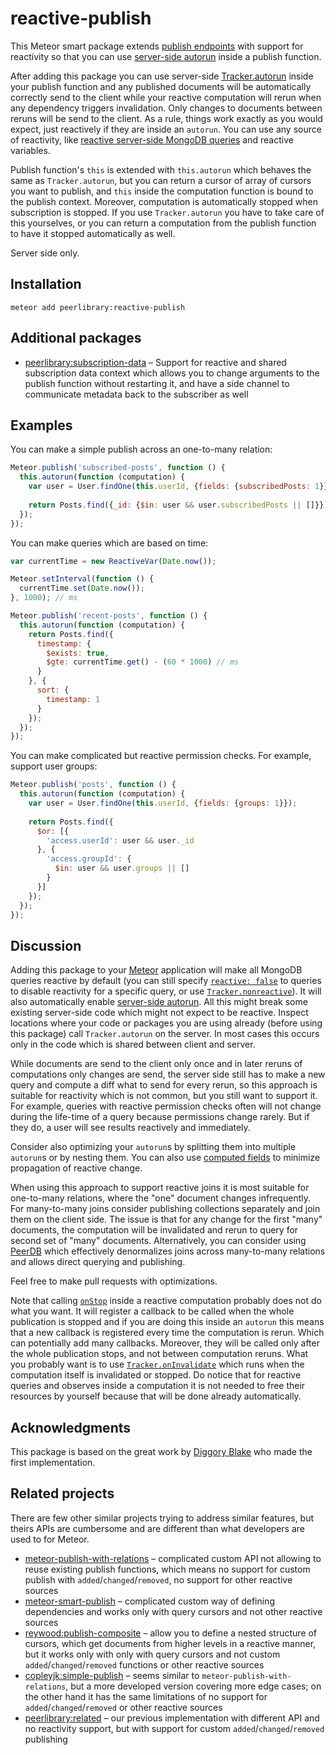 reactive-publish
================

This Meteor smart package extends [publish endpoints](http://docs.meteor.com/#/full/meteor_publish)
with support for reactivity so that you can use
[server-side autorun](https://github.com/peerlibrary/meteor-server-autorun) inside a publish function.

After adding this package you can use server-side [Tracker.autorun](http://docs.meteor.com/#/full/tracker_autorun)
inside your publish function and any published documents will be automatically correctly send to the client while your
reactive computation will rerun when any dependency triggers invalidation. Only changes to documents between reruns
will be send to the client. As a rule, things work exactly as you would expect, just reactively if they are inside an `autorun`.
You can use any source of reactivity, like [reactive server-side MongoDB queries](https://github.com/peerlibrary/meteor-reactive-mongo)
and reactive variables.

Publish function's `this` is extended with `this.autorun` which behaves the same as `Tracker.autorun`, but you can
return a cursor of array of cursors you want to publish, and `this` inside the computation function is bound to the
publish context. Moreover, computation is automatically stopped when subscription is stopped. If you use
`Tracker.autorun` you have to take care of this yourselves, or you can return a computation from the publish function
to have it stopped automatically as well.

Server side only.

Installation
------------

```
meteor add peerlibrary:reactive-publish
```

Additional packages
-------------------

* [peerlibrary:subscription-data](https://github.com/peerlibrary/meteor-subscription-data) – Support for
  reactive and shared subscription data context which allows you to change arguments to the publish function without
  restarting it, and have a side channel to communicate metadata back to the subscriber as well

Examples
--------

You can make a simple publish across an one-to-many relation:

```javascript
Meteor.publish('subscribed-posts', function () {
  this.autorun(function (computation) {
    var user = User.findOne(this.userId, {fields: {subscribedPosts: 1}});
    
    return Posts.find({_id: {$in: user && user.subscribedPosts || []}});
  });
});
```

You can make queries which are based on time:

```javascript
var currentTime = new ReactiveVar(Date.now());

Meteor.setInterval(function () {
  currentTime.set(Date.now());
}, 1000); // ms

Meteor.publish('recent-posts', function () {
  this.autorun(function (computation) {
    return Posts.find({
      timestamp: {
        $exists: true,
        $gte: currentTime.get() - (60 * 1000) // ms
      }
    }, {
      sort: {
        timestamp: 1
      }
    });
  });
});
```

You can make complicated but reactive permission checks. For example, support user groups:

```javascript
Meteor.publish('posts', function () {
  this.autorun(function (computation) {
    var user = User.findOne(this.userId, {fields: {groups: 1}});
    
    return Posts.find({
      $or: [{
        'access.userId': user && user._id
      }, {
        'access.groupId': {
          $in: user && user.groups || []
        }
      }]
    });
  });
});
```

Discussion
----------

Adding this package to your [Meteor](http://www.meteor.com/) application will make all MongoDB queries
reactive by default (you can still specify [`reactive: false`](http://docs.meteor.com/#/full/find) to
queries to disable reactivity for a specific query, or use
[`Tracker.nonreactive`](http://docs.meteor.com/#/full/tracker_nonreactive)). It will also automatically enable
[server-side autorun](https://github.com/peerlibrary/meteor-server-autorun). All this might break some existing
server-side code which might not expect to be reactive. Inspect locations where your code or packages you are using
already (before using this package) call `Tracker.autorun` on the server. In most cases this occurs only in the code
which is shared between client and server.

While documents are send to the client only once and in later reruns of computations only changes are send,
the server side still has to make a new query and compute a diff what to send for every rerun, so this approach
is suitable for reactivity which is not common, but you still want to support it. For example, queries with
reactive permission checks often will not change during the life-time of a query because permissions change rarely.
But if they do, a user will see results reactively and immediately.

Consider also optimizing your `autorun`s by splitting them into multiple `autorun`s or by nesting them. You can
also use [computed fields](https://github.com/peerlibrary/meteor-computed-field) to minimize propagation of
reactive change.

When using this approach to support reactive joins it is most suitable for one-to-many relations, where the "one" document
changes infrequently. For many-to-many joins consider publishing collections separately and join them on the client side.
The issue is that for any change for the first "many" documents, the computation will be invalidated and rerun to
query for second set of "many" documents. Alternatively, you can consider using [PeerDB](https://github.com/peerlibrary/meteor-peerdb)
which effectively denormalizes joins across many-to-many relations and allows direct querying and publishing.

Feel free to make pull requests with optimizations.

Note that calling [`onStop`](http://docs.meteor.com/#/full/publish_onstop) inside a reactive computation probably does
not do what you want. It will register a callback to be called when the whole publication is stopped and if you are
doing this inside an `autorun` this means that a new callback is registered every time the computation is rerun.
Which can potentially add many callbacks. Moreover, they will be called only after the whole publication stops, and
not between computation reruns. What you probably want is to use
[`Tracker.onInvalidate`](http://docs.meteor.com/#/full/tracker_oninvalidate) which runs when the computation itself
is invalidated or stopped. Do notice that for reactive queries and observes inside a computation it is not needed to
free their resources by yourself because that will be done already automatically.

Acknowledgments
---------------

This package is based on the great work by [Diggory Blake](https://github.com/Diggsey/meteor-reactive-publish)
who made the first implementation.

Related projects
----------------

There are few other similar projects trying to address similar features, but theirs APIs are cumbersome and are different
than what developers are used to for Meteor.

* [meteor-publish-with-relations](https://github.com/tmeasday/meteor-publish-with-relations) – complicated custom API not
  allowing to reuse existing publish functions, which means no support for custom publish with `added`/`changed`/`removed`,
  no support for other reactive sources
* [meteor-smart-publish](https://github.com/yeputons/meteor-smart-publish) – complicated custom way of defining
  dependencies and works only with query cursors and not other reactive sources
* [reywood:publish-composite](https://github.com/englue/meteor-publish-composite) – allow you to define a nested structure
  of cursors, which get documents from higher levels in a reactive manner, but it works only with only with query cursors
  and not custom `added`/`changed`/`removed` functions or other reactive sources
* [copleyjk:simple-publish](https://github.com/copleykj/meteor-simple-publish) – seems similar to
  `meteor-publish-with-relations`, but a more developed version covering more edge cases; on the other hand it
  has the same limitations of no support for `added`/`changed`/`removed` or other reactive sources
* [peerlibrary:related](https://github.com/peerlibrary/meteor-related) – our previous implementation with different API
  and no reactivity support, but with support for custom `added`/`changed`/`removed` publishing
